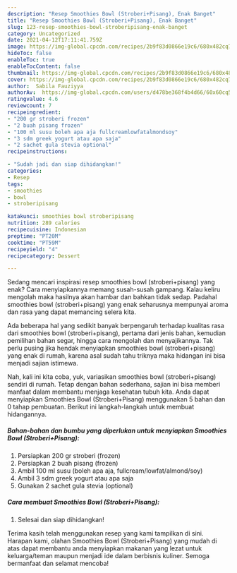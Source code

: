 ```yaml
---
description: "Resep Smoothies Bowl (Stroberi+Pisang), Enak Banget"
title: "Resep Smoothies Bowl (Stroberi+Pisang), Enak Banget"
slug: 123-resep-smoothies-bowl-stroberipisang-enak-banget
category: Uncategorized
date: 2021-04-12T17:11:41.759Z
image: https://img-global.cpcdn.com/recipes/2b9f83d0866e19c6/680x482cq70/smoothies-bowl-stroberipisang-foto-resep-utama.jpg
hideToc: false
enableToc: true
enableTocContent: false
thumbnail: https://img-global.cpcdn.com/recipes/2b9f83d0866e19c6/680x482cq70/smoothies-bowl-stroberipisang-foto-resep-utama.jpg
cover: https://img-global.cpcdn.com/recipes/2b9f83d0866e19c6/680x482cq70/smoothies-bowl-stroberipisang-foto-resep-utama.jpg
author:  Sabila Fauziyya
authorAv:  https://img-global.cpcdn.com/users/d478be368f4b4d66/60x60cq50/avatar.jpg
ratingvalue: 4.6
reviewcount: 7
recipeingredient:
- "200 gr stroberi frozen"
- "2 buah pisang frozen"
- "100 ml susu boleh apa aja fullcreamlowfatalmondsoy"
- "3 sdm greek yogurt atau apa saja"
- "2 sachet gula stevia optional"
recipeinstructions:

- "Sudah jadi dan siap dihidangkan!"
categories:
- Resep
tags:
- smoothies
- bowl
- stroberipisang

katakunci: smoothies bowl stroberipisang 
nutrition: 289 calories
recipecuisine: Indonesian
preptime: "PT20M"
cooktime: "PT59M"
recipeyield: "4"
recipecategory: Dessert

---
```



Sedang mencari inspirasi resep smoothies bowl (stroberi+pisang) yang enak? Cara menyiapkannya memang susah-susah gampang. Kalau keliru mengolah maka hasilnya akan hambar dan bahkan tidak sedap. Padahal smoothies bowl (stroberi+pisang) yang enak seharusnya mempunyai aroma dan rasa yang dapat memancing selera kita.


Ada beberapa hal yang sedikit banyak berpengaruh terhadap kualitas rasa dari smoothies bowl (stroberi+pisang), pertama dari jenis bahan, kemudian pemilihan bahan segar, hingga cara mengolah dan menyajikannya. Tak perlu pusing jika hendak menyiapkan smoothies bowl (stroberi+pisang) yang enak di rumah, karena asal sudah tahu triknya maka hidangan ini bisa menjadi sajian istimewa.




Nah, kali ini kita coba, yuk, variasikan smoothies bowl (stroberi+pisang) sendiri di rumah. Tetap dengan bahan sederhana, sajian ini bisa memberi manfaat dalam membantu menjaga kesehatan tubuh kita. Anda dapat menyiapkan Smoothies Bowl (Stroberi+Pisang) menggunakan 5 bahan dan 0 tahap pembuatan. Berikut ini langkah-langkah untuk membuat hidangannya.

<!--inarticleads1-->

##### Bahan-bahan dan bumbu yang diperlukan untuk menyiapkan Smoothies Bowl (Stroberi+Pisang):

1. Persiapkan 200 gr stroberi (frozen)
1. Persiapkan 2 buah pisang (frozen)
1. Ambil 100 ml susu (boleh apa aja, fullcream/lowfat/almond/soy)
1. Ambil 3 sdm greek yogurt atau apa saja
1. Gunakan 2 sachet gula stevia (optional)




<!--inarticleads2-->

##### Cara membuat Smoothies Bowl (Stroberi+Pisang):


1. Selesai dan siap dihidangkan!



Terima kasih telah menggunakan resep yang kami tampilkan di sini. Harapan kami, olahan Smoothies Bowl (Stroberi+Pisang) yang mudah di atas dapat membantu anda menyiapkan makanan yang lezat untuk keluarga/teman maupun menjadi ide dalam berbisnis kuliner. Semoga bermanfaat dan selamat mencoba!
